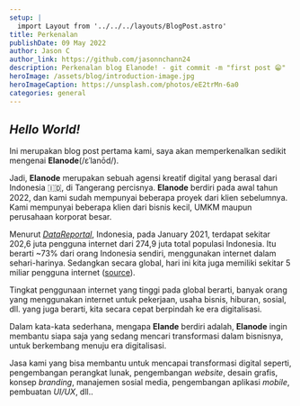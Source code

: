 ```yaml
---
setup: |
  import Layout from '../../../layouts/BlogPost.astro'
title: Perkenalan
publishDate: 09 May 2022
author: Jason C
author_link: https://github.com/jasonnchann24
description: Perkenalan blog Elanode! - git commit -m "first post 😁"
heroImage: /assets/blog/introduction-image.jpg
heroImageCaption: https://unsplash.com/photos/eE2trMn-6a0
categories: general
---
```


## _Hello World!_

Ini merupakan blog post pertama kami, saya akan memperkenalkan sedikit mengenai **Elanode**(/ɛˈlanōd/).

Jadi, **Elanode** merupakan sebuah agensi kreatif digital yang berasal dari Indonesia 🇮🇩, di Tangerang percisnya. **Elanode** berdiri pada awal tahun 2022, dan kami sudah mempunyai beberapa proyek dari klien sebelumnya. Kami mempunyai beberapa klien dari bisnis kecil, UMKM maupun perusahaan korporat besar.

Menurut [_DataReportal_](https://www.statista.com/topics/2431/internet-usage-in-indonesia/), Indonesia, pada January 2021, terdapat sekitar 202,6 juta pengguna internet dari 274,9 juta total populasi Indonesia. Itu berarti ~73% dari orang Indonesia sendiri, menggunakan internet dalam sehari-harinya. Sedangkan secara global, hari ini kita juga memiliki sekitar 5 miliar pengguna internet ([source](https://datareportal.com/global-digital-overview)).

Tingkat penggunaan internet yang tinggi pada global berarti, banyak orang yang menggunakan internet untuk pekerjaan, usaha bisnis, hiburan, sosial, dll. yang juga berarti, kita secara cepat berpindah ke era digitalisasi.

Dalam kata-kata sederhana, mengapa **Elande** berdiri adalah, **Elanode** ingin membantu siapa saja yang sedang mencari transformasi dalam bisnisnya, untuk berkembang menuju era digitalisasi.

Jasa kami yang bisa membantu untuk mencapai transformasi digital seperti, pengembangan perangkat lunak, pengembangan _website_, desain grafis, konsep _branding_, manajemen sosial media, pengembangan aplikasi _mobile_, pembuatan _UI/UX_, dll..

Jasa apapun yang kami berikan, kami akan selalu memberi usaha yang terbaik untuk menyelesaikan masalah klien kami dengan solusi terbaik dan dengan standar yang terbaik.